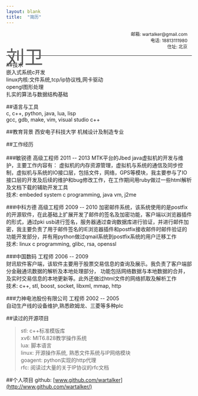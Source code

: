 ```yaml
---
layout: blank
title:  "简历"
---
```

<p style="font-size:12px;position:relative;text-align:right;border-bottom:1px solid;padding-bottom:16px;padding-right:12px">
    <span style="font-size:50px;position:absolute;left:0px;top:32px;color:#585858">刘卫</span>
    邮箱: wartalker@gmail.com<br/>电话: 18813111980<br/>住址: 北京       
</p>

##技术   
嵌入式系统c开发   
linux内核:文件系统,tcp/ip协议栈,网卡驱动      
opengl图形处理       
扎实的算法与数据结构基础     

##语言与工具  
c, c++, python, java, lua, lisp    
gcc, gdb, make, vim, visual studio c++   

##教育背景
西安电子科技大学 机械设计及制造专业   

##工作经历   <br/><br/>
###敏锐德 高级工程师 2011 -- 2013
MTK平台的Jbed java虚拟机的开发与维护，主要工作内容有： 虚拟机的内存资源管理，虚拟机与系统的通信及同步控制，虚拟机与系统的IO接口层，包括文件，网络，GPS等模块，我主要参与了IO接口层的开发及后续的维护和bug修改工作，在工作期间用ruby做过一些html解析及文档下载的辅助开发工具        
技术: embeded system c programming, java vm, j2me  

###中科方德 高级工程师 2009 -- 2010
加密邮件系统，该系统使用的是postfix的开源软件，在此基础上扩展开发了邮件的签名及加密功能，客户端以浏览器插件的形式，通过pki usb进行签名，服务器通过查询数据库进行验证，并进行邮件加密，我主要负责了用于邮件签名的IE浏览器插件和postfix接收邮件时邮件验证的功能开发部分，并有用python做过qmail系统到postfix系统的用户迁移工作              
技术: linux c programming, glibc, rsa, openssl  

###中国数码 工程师 2006 -- 2009    
财讯软件客户端，该软件主要用于股票交易信息的查询及展示。我负责了客户端部分金融通讯数据的解析及本地处理部分，  功能包括网络数据与本地数据的合并，及实时交易信息的本地更新等。此外还做过html文件的网络抓取及解析工作        
技术: c++, stl, boost, socket, libxml, mmap, http     

###力神电池股份有限公司 工程师  2002 -- 2005     
自动生产线的设备维护,熟悉欧姆龙、三菱等多种plc    

##读过的开源项目    
> stl: c++标准模版库   
> xv6: MIT6.828教学操作系统   
> lua: 脚本语言   
> linux: 开源操作系统, 熟悉文件系统与IP网络模块        
> goagent: python实现的http代理   
> rfc: 阅读过大量的关于IP协议的rfc文档     


##个人项目
github: [www.github.com/wartalker](http://www.github.com/wartalker/)


<br/>
<br/>
<br/>
<br/>
<br/>
<br/>
<br/>
<br/>
<br/>
<br/>
<br/>
<br/>
<br/>
<br/>
<br/>
<br/>
<br/>
<br/>
